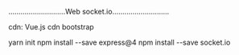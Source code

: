 ............................Web socket.io............................

cdn: Vue.js
cdn bootstrap

yarn init
npm install --save express@4
npm install --save socket.io
